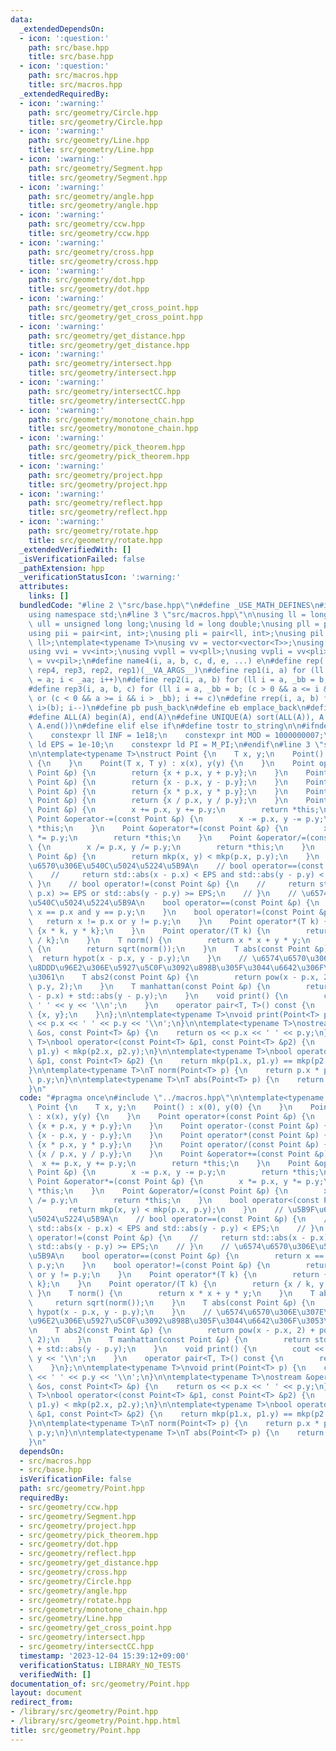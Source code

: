 ```yaml
---
data:
  _extendedDependsOn:
  - icon: ':question:'
    path: src/base.hpp
    title: src/base.hpp
  - icon: ':question:'
    path: src/macros.hpp
    title: src/macros.hpp
  _extendedRequiredBy:
  - icon: ':warning:'
    path: src/geometry/Circle.hpp
    title: src/geometry/Circle.hpp
  - icon: ':warning:'
    path: src/geometry/Line.hpp
    title: src/geometry/Line.hpp
  - icon: ':warning:'
    path: src/geometry/Segment.hpp
    title: src/geometry/Segment.hpp
  - icon: ':warning:'
    path: src/geometry/angle.hpp
    title: src/geometry/angle.hpp
  - icon: ':warning:'
    path: src/geometry/ccw.hpp
    title: src/geometry/ccw.hpp
  - icon: ':warning:'
    path: src/geometry/cross.hpp
    title: src/geometry/cross.hpp
  - icon: ':warning:'
    path: src/geometry/dot.hpp
    title: src/geometry/dot.hpp
  - icon: ':warning:'
    path: src/geometry/get_cross_point.hpp
    title: src/geometry/get_cross_point.hpp
  - icon: ':warning:'
    path: src/geometry/get_distance.hpp
    title: src/geometry/get_distance.hpp
  - icon: ':warning:'
    path: src/geometry/intersect.hpp
    title: src/geometry/intersect.hpp
  - icon: ':warning:'
    path: src/geometry/intersectCC.hpp
    title: src/geometry/intersectCC.hpp
  - icon: ':warning:'
    path: src/geometry/monotone_chain.hpp
    title: src/geometry/monotone_chain.hpp
  - icon: ':warning:'
    path: src/geometry/pick_theorem.hpp
    title: src/geometry/pick_theorem.hpp
  - icon: ':warning:'
    path: src/geometry/project.hpp
    title: src/geometry/project.hpp
  - icon: ':warning:'
    path: src/geometry/reflect.hpp
    title: src/geometry/reflect.hpp
  - icon: ':warning:'
    path: src/geometry/rotate.hpp
    title: src/geometry/rotate.hpp
  _extendedVerifiedWith: []
  _isVerificationFailed: false
  _pathExtension: hpp
  _verificationStatusIcon: ':warning:'
  attributes:
    links: []
  bundledCode: "#line 2 \"src/base.hpp\"\n#define _USE_MATH_DEFINES\n#include <bits/stdc++.h>\n\
    using namespace std;\n#line 3 \"src/macros.hpp\"\n\nusing ll = long long;\nusing\
    \ ull = unsigned long long;\nusing ld = long double;\nusing pll = pair<ll, ll>;\n\
    using pii = pair<int, int>;\nusing pli = pair<ll, int>;\nusing pil = pair<int,\
    \ ll>;\ntemplate<typename T>\nusing vv = vector<vector<T>>;\nusing vvl = vv<ll>;\n\
    using vvi = vv<int>;\nusing vvpll = vv<pll>;\nusing vvpli = vv<pli>;\nusing vvpil\
    \ = vv<pil>;\n#define name4(i, a, b, c, d, e, ...) e\n#define rep(...) name4(__VA_ARGS__,\
    \ rep4, rep3, rep2, rep1)(__VA_ARGS__)\n#define rep1(i, a) for (ll i = 0, _aa\
    \ = a; i < _aa; i++)\n#define rep2(i, a, b) for (ll i = a, _bb = b; i < _bb; i++)\n\
    #define rep3(i, a, b, c) for (ll i = a, _bb = b; (c > 0 && a <= i && i < _bb)\
    \ or (c < 0 && a >= i && i > _bb); i += c)\n#define rrep(i, a, b) for (ll i=(a);\
    \ i>(b); i--)\n#define pb push_back\n#define eb emplace_back\n#define mkp make_pair\n\
    #define ALL(A) begin(A), end(A)\n#define UNIQUE(A) sort(ALL(A)), A.erase(unique(ALL(A)),\
    \ A.end())\n#define elif else if\n#define tostr to_string\n\n#ifndef CONSTANTS\n\
    \    constexpr ll INF = 1e18;\n    constexpr int MOD = 1000000007;\n    constexpr\
    \ ld EPS = 1e-10;\n    constexpr ld PI = M_PI;\n#endif\n#line 3 \"src/geometry/Point.hpp\"\
    \n\ntemplate<typename T>\nstruct Point {\n    T x, y;\n    Point() : x(0), y(0)\
    \ {\n    }\n    Point(T x, T y) : x(x), y(y) {\n    }\n    Point operator+(const\
    \ Point &p) {\n        return {x + p.x, y + p.y};\n    }\n    Point operator-(const\
    \ Point &p) {\n        return {x - p.x, y - p.y};\n    }\n    Point operator*(const\
    \ Point &p) {\n        return {x * p.x, y * p.y};\n    }\n    Point operator/(const\
    \ Point &p) {\n        return {x / p.x, y / p.y};\n    }\n    Point &operator+=(const\
    \ Point &p) {\n        x += p.x, y += p.y;\n        return *this;\n    }\n   \
    \ Point &operator-=(const Point &p) {\n        x -= p.x, y -= p.y;\n        return\
    \ *this;\n    }\n    Point &operator*=(const Point &p) {\n        x *= p.x, y\
    \ *= p.y;\n        return *this;\n    }\n    Point &operator/=(const Point &p)\
    \ {\n        x /= p.x, y /= p.y;\n        return *this;\n    }\n    bool operator<(const\
    \ Point &p) {\n        return mkp(x, y) < mkp(p.x, p.y);\n    }\n    // \u5B9F\
    \u6570\u306E\u540C\u5024\u5224\u5B9A\n    // bool operator==(const Point &p) {\n\
    \    //     return std::abs(x - p.x) < EPS and std::abs(y - p.y) < EPS;\n    //\
    \ }\n    // bool operator!=(const Point &p) {\n    //     return std::abs(x -\
    \ p.x) >= EPS or std::abs(y - p.y) >= EPS;\n    // }\n    // \u6574\u6570\u306E\
    \u540C\u5024\u5224\u5B9A\n    bool operator==(const Point &p) {\n        return\
    \ x == p.x and y == p.y;\n    }\n    bool operator!=(const Point &p) {\n     \
    \   return x != p.x or y != p.y;\n    }\n    Point operator*(T k) {\n        return\
    \ {x * k, y * k};\n    }\n    Point operator/(T k) {\n        return {x / k, y\
    \ / k};\n    }\n    T norm() {\n        return x * x + y * y;\n    }\n    T abs()\
    \ {\n        return sqrt(norm());\n    }\n    T abs(const Point &p) {\n      \
    \  return hypot(x - p.x, y - p.y);\n    }\n    // \u6574\u6570\u306E\u307E\u307E\
    \u8DDD\u96E2\u306E\u5927\u5C0F\u3092\u898B\u305F\u3044\u6642\u306F\u3053\u3063\
    \u3061\n    T abs2(const Point &p) {\n        return pow(x - p.x, 2) + pow(y -\
    \ p.y, 2);\n    }\n    T manhattan(const Point &p) {\n        return std::abs(x\
    \ - p.x) + std::abs(y - p.y);\n    }\n    void print() {\n        cout << x <<\
    \ ' ' << y << '\\n';\n    }\n    operator pair<T, T>() const {\n        return\
    \ {x, y};\n    }\n};\n\ntemplate<typename T>\nvoid print(Point<T> p) {\n    cout\
    \ << p.x << ' ' << p.y << '\\n';\n}\n\ntemplate<typename T>\nostream &operator<<(ostream\
    \ &os, const Point<T> &p) {\n    return os << p.x << ' ' << p.y;\n}\n\ntemplate<typename\
    \ T>\nbool operator<(const Point<T> &p1, const Point<T> &p2) {\n    return mkp(p1.x,\
    \ p1.y) < mkp(p2.x, p2.y);\n}\n\ntemplate<typename T>\nbool operator==(const Point<T>\
    \ &p1, const Point<T> &p2) {\n    return mkp(p1.x, p1.y) == mkp(p2.x, p2.y);\n\
    }\n\ntemplate<typename T>\nT norm(Point<T> p) {\n    return p.x * p.x + p.y *\
    \ p.y;\n}\n\ntemplate<typename T>\nT abs(Point<T> p) {\n    return sqrt(norm(p));\n\
    }\n"
  code: "#pragma once\n#include \"../macros.hpp\"\n\ntemplate<typename T>\nstruct\
    \ Point {\n    T x, y;\n    Point() : x(0), y(0) {\n    }\n    Point(T x, T y)\
    \ : x(x), y(y) {\n    }\n    Point operator+(const Point &p) {\n        return\
    \ {x + p.x, y + p.y};\n    }\n    Point operator-(const Point &p) {\n        return\
    \ {x - p.x, y - p.y};\n    }\n    Point operator*(const Point &p) {\n        return\
    \ {x * p.x, y * p.y};\n    }\n    Point operator/(const Point &p) {\n        return\
    \ {x / p.x, y / p.y};\n    }\n    Point &operator+=(const Point &p) {\n      \
    \  x += p.x, y += p.y;\n        return *this;\n    }\n    Point &operator-=(const\
    \ Point &p) {\n        x -= p.x, y -= p.y;\n        return *this;\n    }\n   \
    \ Point &operator*=(const Point &p) {\n        x *= p.x, y *= p.y;\n        return\
    \ *this;\n    }\n    Point &operator/=(const Point &p) {\n        x /= p.x, y\
    \ /= p.y;\n        return *this;\n    }\n    bool operator<(const Point &p) {\n\
    \        return mkp(x, y) < mkp(p.x, p.y);\n    }\n    // \u5B9F\u6570\u306E\u540C\
    \u5024\u5224\u5B9A\n    // bool operator==(const Point &p) {\n    //     return\
    \ std::abs(x - p.x) < EPS and std::abs(y - p.y) < EPS;\n    // }\n    // bool\
    \ operator!=(const Point &p) {\n    //     return std::abs(x - p.x) >= EPS or\
    \ std::abs(y - p.y) >= EPS;\n    // }\n    // \u6574\u6570\u306E\u540C\u5024\u5224\
    \u5B9A\n    bool operator==(const Point &p) {\n        return x == p.x and y ==\
    \ p.y;\n    }\n    bool operator!=(const Point &p) {\n        return x != p.x\
    \ or y != p.y;\n    }\n    Point operator*(T k) {\n        return {x * k, y *\
    \ k};\n    }\n    Point operator/(T k) {\n        return {x / k, y / k};\n   \
    \ }\n    T norm() {\n        return x * x + y * y;\n    }\n    T abs() {\n   \
    \     return sqrt(norm());\n    }\n    T abs(const Point &p) {\n        return\
    \ hypot(x - p.x, y - p.y);\n    }\n    // \u6574\u6570\u306E\u307E\u307E\u8DDD\
    \u96E2\u306E\u5927\u5C0F\u3092\u898B\u305F\u3044\u6642\u306F\u3053\u3063\u3061\
    \n    T abs2(const Point &p) {\n        return pow(x - p.x, 2) + pow(y - p.y,\
    \ 2);\n    }\n    T manhattan(const Point &p) {\n        return std::abs(x - p.x)\
    \ + std::abs(y - p.y);\n    }\n    void print() {\n        cout << x << ' ' <<\
    \ y << '\\n';\n    }\n    operator pair<T, T>() const {\n        return {x, y};\n\
    \    }\n};\n\ntemplate<typename T>\nvoid print(Point<T> p) {\n    cout << p.x\
    \ << ' ' << p.y << '\\n';\n}\n\ntemplate<typename T>\nostream &operator<<(ostream\
    \ &os, const Point<T> &p) {\n    return os << p.x << ' ' << p.y;\n}\n\ntemplate<typename\
    \ T>\nbool operator<(const Point<T> &p1, const Point<T> &p2) {\n    return mkp(p1.x,\
    \ p1.y) < mkp(p2.x, p2.y);\n}\n\ntemplate<typename T>\nbool operator==(const Point<T>\
    \ &p1, const Point<T> &p2) {\n    return mkp(p1.x, p1.y) == mkp(p2.x, p2.y);\n\
    }\n\ntemplate<typename T>\nT norm(Point<T> p) {\n    return p.x * p.x + p.y *\
    \ p.y;\n}\n\ntemplate<typename T>\nT abs(Point<T> p) {\n    return sqrt(norm(p));\n\
    }\n"
  dependsOn:
  - src/macros.hpp
  - src/base.hpp
  isVerificationFile: false
  path: src/geometry/Point.hpp
  requiredBy:
  - src/geometry/ccw.hpp
  - src/geometry/Segment.hpp
  - src/geometry/project.hpp
  - src/geometry/pick_theorem.hpp
  - src/geometry/dot.hpp
  - src/geometry/reflect.hpp
  - src/geometry/get_distance.hpp
  - src/geometry/cross.hpp
  - src/geometry/Circle.hpp
  - src/geometry/angle.hpp
  - src/geometry/rotate.hpp
  - src/geometry/monotone_chain.hpp
  - src/geometry/Line.hpp
  - src/geometry/get_cross_point.hpp
  - src/geometry/intersect.hpp
  - src/geometry/intersectCC.hpp
  timestamp: '2023-12-04 15:39:12+09:00'
  verificationStatus: LIBRARY_NO_TESTS
  verifiedWith: []
documentation_of: src/geometry/Point.hpp
layout: document
redirect_from:
- /library/src/geometry/Point.hpp
- /library/src/geometry/Point.hpp.html
title: src/geometry/Point.hpp
---
```

